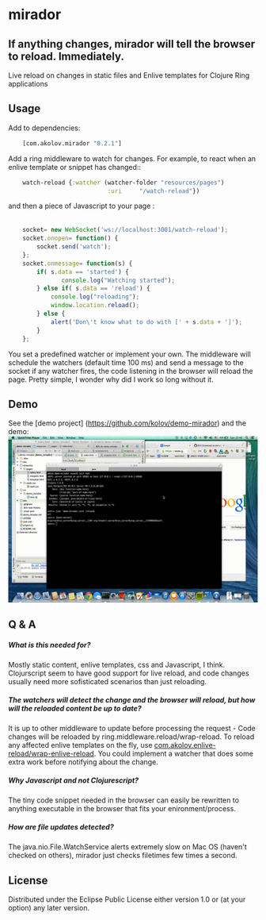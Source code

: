 # mirador
## If anything changes, mirador will tell the browser to reload. Immediately.

Live reload on changes in static files and Enlive templates for Clojure Ring applications

## Usage

Add to dependencies:
```clojure
    [com.akolov.mirador "0.2.1"]
```    
    
Add a ring middleware to watch for changes. For example, to react when an
enlive template or snippet has changed::
```clojure
    watch-reload {:watcher (watcher-folder "resources/pages")
                            :uri     "/watch-reload"})
```                            
and then a piece of Javascript to your page :
```javascript

    socket= new WebSocket('ws://localhost:3001/watch-reload');
    socket.onopen= function() {
        socket.send('watch');
    };
    socket.onmessage= function(s) {
        if( s.data == 'started') {
               console.log("Watching started");
        } else if( s.data == 'reload') {
            console.log("reloading");
            window.location.reload();
        } else {
            alert('Don\'t know what to do with [' + s.data + ']');
        }
    };

```   
    
You set a predefined watcher or implement your own. The middleware will schedule the watchers
(default time 100 ms)
and send a message to the socket if any watcher fires,
the code listening in the browser will reload the page.
Pretty simple, I wonder why did I work so long without it.

## Demo

See the [demo project] (https://github.com/kolov/demo-mirador) and the demo: ![video](https://github.com/kolov/mirador/blob/develop/doc/video.gif)

## Q & A

##### What is this needed for?
Mostly static content, enlive templates, css and Javascript, I think. Clojurscript seem to have good support for live reload, and code changes usually need more sofisticated scenarios than just reloading.
##### The watchers will detect the change and the browser will reload, but how will the reloaded content be up to date?
It is up to other middleware to update before processing the request - Code changes will be reloaded by ring.middleware.reload/wrap-reload. To reload any affected enlive templates on the fly, use [com.akolov.enlive-reload/wrap-enlive-reload](https://github.com/kolov/enlive-reload). You could implement a watcher that does some extra work before notifying about the change.
##### Why Javascript and not Clojurescript?
The tiny code snippet needed in the browser can easily be rewritten to anything executable in the browser that fits your enironment/process.
##### How are file updates detected?
The java.nio.File.WatchService alerts extremely slow on Mac OS (haven't checked on others), mirador just checks filetimes few times a second.  


## License

Distributed under the Eclipse Public License either version 1.0 or (at
your option) any later version.
